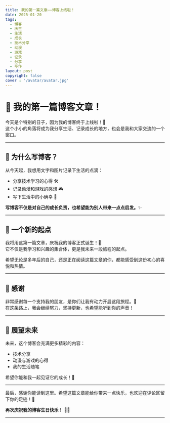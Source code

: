 ```yaml
---
title: 我的第一篇文章——博客上线啦！
date: 2025-01-20
tags:
  - 博客
  - 庆生
  - 生活
  - 成长
  - 技术分享
  - 动漫
  - 游戏
  - 记录
  - 分享
  - 写作
layout: post
copyright: false
cover : '/avatar/avatar.jpg'
---
```


# 🎉 我的第一篇博客文章！  

今天是个特别的日子，因为我的博客终于上线啦！🌟  
这个小小的角落将成为我分享生活、记录成长的地方，也会是我和大家交流的一个窗口。

---

## 🥳 为什么写博客？

从今天起，我想用文字和图片记录下生活的点滴：  

- 分享技术学习的心得 🛠️  
- 记录动漫和游戏的感想 🎮  
- 写下生活中的小确幸 🌈  

**写博客不仅是对自己的成长负责，也希望能为别人带来一点点启发。**✨

---

## 🎂 一个新的起点

我将用这第一篇文章，庆祝我的博客正式诞生！🎂  
它不仅是我学习和兴趣的集合体，更是我未来一段旅程的起点。

希望无论是多年后的自己，还是正在阅读这篇文章的你，都能感受到这份初心的喜悦和热情。

---

## 🙏 感谢

非常感谢每一个支持我的朋友，是你们让我有动力开启这段旅程。💖  
在这条路上，我会继续努力，坚持更新，也希望能听到你的声音！

---

## 🚀 展望未来

未来，这个博客会充满更多精彩的内容：  
- 技术分享  
- 动漫与游戏的心得  
- 我的生活随笔  

希望你能和我一起见证它的成长！🌟

---

最后，感谢你能读到这里。希望这篇文章能给你带来一点快乐，也欢迎在评论区留下你的足迹！🎊

**再次庆祝我的博客生日快乐！** 🎂✨  

---
